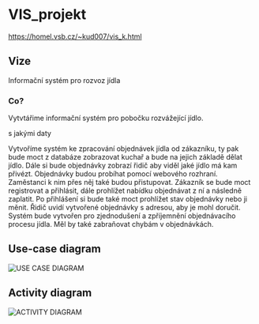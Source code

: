 # VIS_projekt
<https://homel.vsb.cz/~kud007/vis_k.html>

## Vize
Informační systém pro rozvoz jídla

### Co?
Vytvtářime informační systém pro pobočku rozvážející jídlo.

s jakými daty


Vytvoříme systém ke zpracování objednávek jídla od zákazníku, ty pak bude moct z databáze zobrazovat kuchař a bude na jejich základě dělat jídlo. Dále si bude objednávky zobrazí řidič aby viděl jaké jídlo má kam přivézt. Objednávky budou probíhat pomocí webového rozhraní. Zaměstanci k nim přes něj také budou přistupovat.
Zákazník se bude moct registrovat a přihlásit, dále prohlížet nabídku objednávat z ní a následně zaplatit. Po přihlášení si bude také moct prohlížet stav objednávky nebo ji měnit. Řidič uvidí vytvořené objednávky s adresou, aby je mohl doručit. Systém bude vytvořen pro zjednodušení a zpříjemnění objednávacího procesu jídla. Měl by také zabraňovat chybám v objednávkách. 

 
## Use-case diagram
![USE CASE DIAGRAM](https://github.com/vitvlasanek/VIS_projekt/blob/master/UseCaseDiagram-Str%C3%A1nka-1.drawio.png)

## Activity diagram
![ACTIVITY DIAGRAM](https://github.com/vitvlasanek/VIS_projekt/blob/master/UseCaseDiagram-Str%C3%A1nka-2.png)
